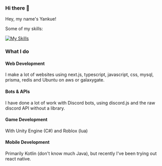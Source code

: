 ### Hi there 👋
Hey, my name's Yankue!

Some of my skills:

[![My Skills](https://skillicons.dev/icons?i=nextjs,nodejs,ts,js,html,css,mysql,discord,regex,electron,express,git,github,c,py,java,kotlin,lua,nginx,cpp,php,prisma,react,redis,tailwind,unity,vue,aws,bash,idea)](https://skillicons.dev)

### What I do
#### Web Development
I make a lot of websites using next.js, typescript, javascript, css, mysql, prisma, redis and Ubuntu on aws or galaxygate.
#### Bots & APIs
I have done a lot of work with Discord bots, using discord.js and the raw discord API without a library.
#### Game Development
With Unity Engine (C#) and Roblox (lua)
#### Mobile Development
Primarily Kotlin (don't know much Java), but recently I've been trying out react native.
